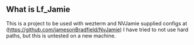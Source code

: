 ## What is Lf_Jamie
This is a project to be used with wezterm and NVJamie supplied configs at (https://github.com/jamesonBradfield/NvJamie)
 I have tried to not use hard paths, but this is untested on a new machine.
